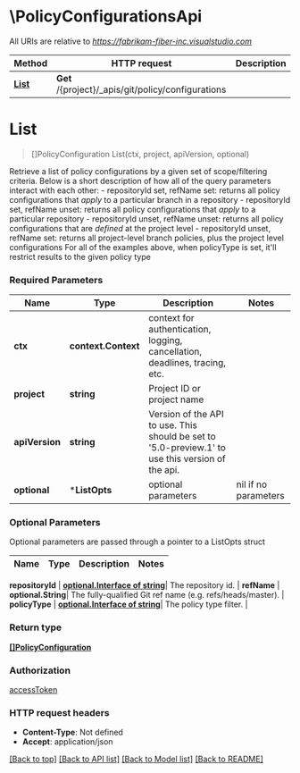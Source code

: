 # \PolicyConfigurationsApi

All URIs are relative to *https://fabrikam-fiber-inc.visualstudio.com*

Method | HTTP request | Description
------------- | ------------- | -------------
[**List**](PolicyConfigurationsApi.md#List) | **Get** /{project}/_apis/git/policy/configurations | 


# **List**
> []PolicyConfiguration List(ctx, project, apiVersion, optional)


Retrieve a list of policy configurations by a given set of scope/filtering criteria.  Below is a short description of how all of the query parameters interact with each other: - repositoryId set, refName set: returns all policy configurations that *apply* to a particular branch in a repository - repositoryId set, refName unset: returns all policy configurations that *apply* to a particular repository - repositoryId unset, refName unset: returns all policy configurations that are *defined* at the project level - repositoryId unset, refName set: returns all project-level branch policies, plus the project level configurations For all of the examples above, when policyType is set, it'll restrict results to the given policy type

### Required Parameters

Name | Type | Description  | Notes
------------- | ------------- | ------------- | -------------
 **ctx** | **context.Context** | context for authentication, logging, cancellation, deadlines, tracing, etc.
  **project** | **string**| Project ID or project name | 
  **apiVersion** | **string**| Version of the API to use.  This should be set to &#39;5.0-preview.1&#39; to use this version of the api. | 
 **optional** | ***ListOpts** | optional parameters | nil if no parameters

### Optional Parameters
Optional parameters are passed through a pointer to a ListOpts struct

Name | Type | Description  | Notes
------------- | ------------- | ------------- | -------------


 **repositoryId** | [**optional.Interface of string**](.md)| The repository id. | 
 **refName** | **optional.String**| The fully-qualified Git ref name (e.g. refs/heads/master). | 
 **policyType** | [**optional.Interface of string**](.md)| The policy type filter. | 

### Return type

[**[]PolicyConfiguration**](PolicyConfiguration.md)

### Authorization

[accessToken](../README.md#accessToken)

### HTTP request headers

 - **Content-Type**: Not defined
 - **Accept**: application/json

[[Back to top]](#) [[Back to API list]](../README.md#documentation-for-api-endpoints) [[Back to Model list]](../README.md#documentation-for-models) [[Back to README]](../README.md)

